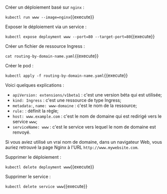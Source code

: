Créer un déploiement basé sur `nginx` :

`kubectl run www --image=nginx`{{execute}}

Exposer le déploiement via un service :

`kubectl expose deployment www --port=80 --target-port=80`{{execute}}

Créer un fichier de ressource Ingress :

`cat routing-by-domain-name.yaml`{{execute}}

Créer le pod :

`kubectl apply -f routing-by-domain-name.yaml`{{execute}}

Voici quelques explications :
- `apiVersion: extensions/v1beta1` : c'est une version béta qui est utilisée;
- `kind: Ingress` : c'est une ressource de type Ingress;
- `metadata:`, `name: www-domaine` : c'est le nom de la ressource;
- `rule:` : définit la règle;
- `host: www.example.com` : c'est le nom de domaine qui est redirigé vers le service `www`;
- `serviceName: www` : c'est le service vers lequel le nom de domaine est renvoyé.

Si vous aviez utilisé un vrai nom de domaine, dans un navigateur Web, vous auriez retrouvé la page Nginx à l'URL `http://www.mywebsite.com`.

Supprimer le déploiement :

`kubectl delete deployment www`{{execute}}

Supprimer le service :

`kubectl delete service www`{{execute}}
